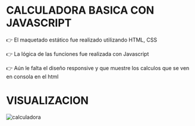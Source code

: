 #                        CALCULADORA BASICA CON JAVASCRIPT

:point_right: El maquetado estático fue realizado utilizando HTML, CSS

:point_right: La lógica de las funciones fue realizada con Javascript

:point_right: Aún le falta el diseño responsive y que muestre los calculos que se ven en consola en el html

# VISUALIZACION

![calculadora](https://user-images.githubusercontent.com/97200944/202492955-94c084ab-a4ee-4a58-8fa5-08d5a2515a9f.jpg)
